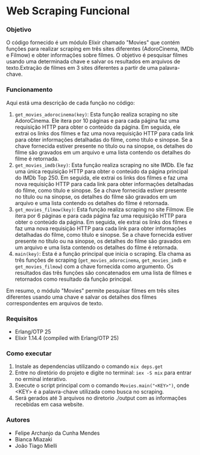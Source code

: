 # Web Scraping Funcional

### Objetivo

O código fornecido é um módulo Elixir chamado "Movies" que contém funções para realizar scraping em três sites diferentes (AdoroCinema, IMDb e Filmow) e obter informações sobre filmes. O objetivo é pesquisar filmes usando uma determinada chave e salvar os resultados em arquivos de texto.Extração de filmes em 3 sites diferentes a partir de uma palavra-chave.

### Funcionamento

Aqui está uma descrição de cada função no código:

1. `get_movies_adorocinema(key)`: Esta função realiza scraping no site AdoroCinema. Ele itera por 10 páginas e para cada página faz uma requisição HTTP para obter o conteúdo da página. Em seguida, ele extrai os links dos filmes e faz uma nova requisição HTTP para cada link para obter informações detalhadas do filme, como título e sinopse. Se a chave fornecida estiver presente no título ou na sinopse, os detalhes do filme são gravados em um arquivo e uma lista contendo os detalhes do filme é retornada.
2. `get_movies_imdb(key)`: Esta função realiza scraping no site IMDb. Ele faz uma única requisição HTTP para obter o conteúdo da página principal do IMDb Top 250. Em seguida, ele extrai os links dos filmes e faz uma nova requisição HTTP para cada link para obter informações detalhadas do filme, como título e sinopse. Se a chave fornecida estiver presente no título ou na sinopse, os detalhes do filme são gravados em um arquivo e uma lista contendo os detalhes do filme é retornada.
3. `get_movies_filmow(key)`: Esta função realiza scraping no site Filmow. Ele itera por 6 páginas e para cada página faz uma requisição HTTP para obter o conteúdo da página. Em seguida, ele extrai os links dos filmes e faz uma nova requisição HTTP para cada link para obter informações detalhadas do filme, como título e sinopse. Se a chave fornecida estiver presente no título ou na sinopse, os detalhes do filme são gravados em um arquivo e uma lista contendo os detalhes do filme é retornada.
4. `main(key)`: Esta é a função principal que inicia o scraping. Ela chama as três funções de scraping (`get_movies_adorocinema`, `get_movies_imdb` e `get_movies_filmow`) com a chave fornecida como argumento. Os resultados das três funções são concatenados em uma lista de filmes e retornados como resultado da função principal.

Em resumo, o módulo "Movies" permite pesquisar filmes em três sites diferentes usando uma chave e salvar os detalhes dos filmes correspondentes em arquivos de texto.

### Requisitos

- Erlang/OTP 25
- Elixir 1.14.4 (compiled with Erlang/OTP 25)

### Como executar

1. Instale as dependencias utilizando o comando `mix deps.get`
2. Entre no diretório do projeto e digite no terminal: `iex -S mix` para entrar no erminal interativo.
3. Execute o script principal com o comando `Movies.main("<KEY>")`, onde \<KEY> é a palavra-chave utilizada como busca no scraping.
4. Será gerados até 3 arquivos no diretorio ./output com as informações recebidas em casa website.

### Autores

- Felipe Archanjo da Cunha Mendes
- Bianca Miazaki
- João Tiago Mielli
